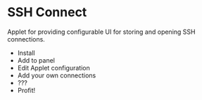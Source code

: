 # SSH Connect

Applet for providing configurable UI for storing and opening SSH connections.

- Install
- Add to panel
- Edit Applet configuration 
- Add your own connections
- ??? 
- Profit!


